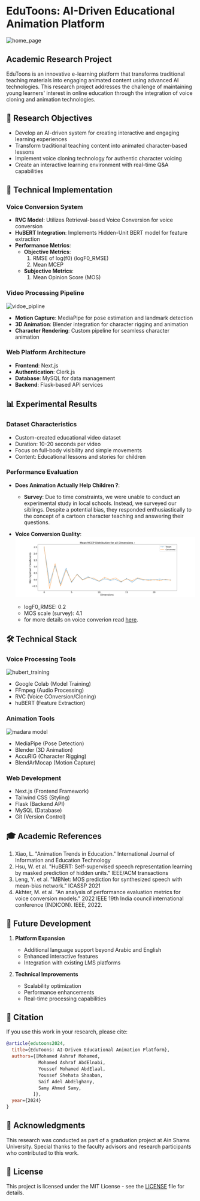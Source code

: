 # EduToons: AI-Driven Educational Animation Platform

![home_page](docs/home2.png)

## Academic Research Project

EduToons is an innovative e-learning platform that transforms traditional teaching materials into engaging animated content using advanced AI technologies.
This research project addresses the challenge of maintaining young learners' interest in online education through the integration of voice cloning and animation technologies.

## 🎯 Research Objectives

- Develop an AI-driven system for creating interactive and engaging learning experiences
- Transform traditional teaching content into animated character-based lessons
- Implement voice cloning technology for authentic character voicing
- Create an interactive learning environment with real-time Q&A capabilities

## 🔬 Technical Implementation

### Voice Conversion System

- **RVC Model**: Utilizes Retrieval-based Voice Conversion for voice conversion
- **HuBERT Integration**: Implements Hidden-Unit BERT model for feature extraction
- **Performance Metrics**:
  - **Objective Metrics**:
    1. RMSE of log(f0) (logF0_RMSE)
    2. Mean MCEP
  - **Subjective Metrics**:
    1. Mean Opinion Score (MOS)

### Video Processing Pipeline

![vidoe_pipline](docs/video_pipline.png)

- **Motion Capture**: MediaPipe for pose estimation and landmark detection
- **3D Animation**: Blender integration for character rigging and animation
- **Character Rendering**: Custom pipeline for seamless character animation

### Web Platform Architecture

- **Frontend**: Next.js
- **Authentication**: Clerk.js
- **Database**: MySQL for data management
- **Backend**: Flask-based API services

## 📊 Experimental Results

### Dataset Characteristics

- Custom-created educational video dataset
- Duration: 10-20 seconds per video
- Focus on full-body visibility and simple movements
- Content: Educational lessons and stories for children

### Performance Evaluation

- **Does Animation Actually Help Children ?**:

  - **Survey**:
    Due to time constraints, we were unable to conduct an experimental study in local schools. Instead, we surveyed our siblings.
    Despite a potential bias, they responded enthusiastically to the concept of a cartoon character teaching and answering their questions.

- **Voice Conversion Quality**:
  ![Mean_MCEP_for_Dimension](docs/Mean_MCEP_for_Dimension.png)

  - logF0_RMSE: 0.2
  - MOS scale (survey): 4.1
  - for more details on voice converion read [here](https://github.com/YoussefMohamedym3/voice-conversion-evaluation/blob/main/README.md).

## 🛠️ Technical Stack

### Voice Processing Tools

![hubert_training](docs/HUBERT_TRAINING.png)

- Google Colab (Model Training)
- FFmpeg (Audio Processing)
- RVC (Voice COnversion/Cloning)
- huBERT (Feature Extraction)

### Animation Tools

![madara model](docs/Model.png)

- MediaPipe (Pose Detection)
- Blender (3D Animation)
- AccuRIG (Character Rigging)
- BlendArMocap (Motion Capture)

### Web Development

- Next.js (Frontend Framework)
- Tailwind CSS (Styling)
- Flask (Backend API)
- MySQL (Database)
- Git (Version Control)

## 🎓 Academic References

1. Xiao, L. "Animation Trends in Education." International Journal of Information and Education Technology
2. Hsu, W. et al. "HuBERT: Self-supervised speech representation learning by masked prediction of hidden units." IEEE/ACM transactions
3. Leng, Y. et al. "MBNet: MOS prediction for synthesized speech with mean-bias network." ICASSP 2021
4. Akhter, M. et al. "An analysis of performance evaluation metrics for voice conversion models." 2022 IEEE 19th India council international conference (INDICON). IEEE, 2022.

## 🔄 Future Development

1. **Platform Expansion**

   - Additional language support beyond Arabic and English
   - Enhanced interactive features
   - Integration with existing LMS platforms

2. **Technical Improvements**
   - Scalability optimization
   - Performance enhancements
   - Real-time processing capabilities

## 📝 Citation

If you use this work in your research, please cite:

```bibtex
@article{edutoons2024,
  title={EduToons: AI-Driven Educational Animation Platform},
  authors={[Mohamed Ashraf Mohamed,
            Mohamed Ashraf AbdElnabi,
            Youssef Mohamed AbdElaal,
            Youssef Shehata Shaaban,
            Saif Adel AbdElghany,
            Samy Ahmed Samy,
          ]},
  year={2024}
}
```

## 🤝 Acknowledgments

This research was conducted as part of a graduation project at Ain Shams University. Special thanks to the faculty advisors and research participants who contributed to this work.

## 📄 License

This project is licensed under the MIT License - see the [LICENSE](LICENSE) file for details.
